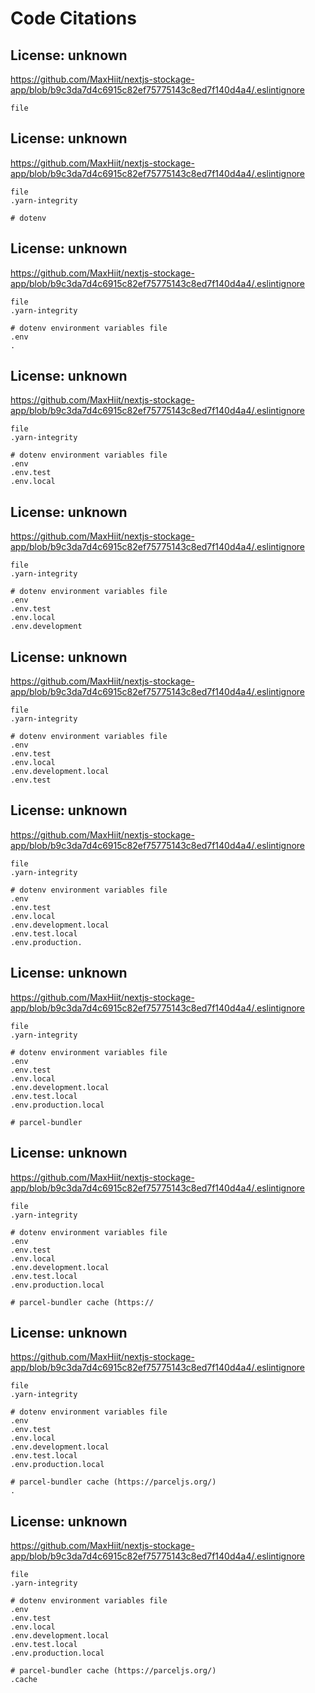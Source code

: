 # Code Citations

## License: unknown

https://github.com/MaxHiit/nextjs-stockage-app/blob/b9c3da7d4c6915c82ef75775143c8ed7f140d4a4/.eslintignore

```
file
```

## License: unknown

https://github.com/MaxHiit/nextjs-stockage-app/blob/b9c3da7d4c6915c82ef75775143c8ed7f140d4a4/.eslintignore

```
file
.yarn-integrity

# dotenv
```

## License: unknown

https://github.com/MaxHiit/nextjs-stockage-app/blob/b9c3da7d4c6915c82ef75775143c8ed7f140d4a4/.eslintignore

```
file
.yarn-integrity

# dotenv environment variables file
.env
.
```

## License: unknown

https://github.com/MaxHiit/nextjs-stockage-app/blob/b9c3da7d4c6915c82ef75775143c8ed7f140d4a4/.eslintignore

```
file
.yarn-integrity

# dotenv environment variables file
.env
.env.test
.env.local
```

## License: unknown

https://github.com/MaxHiit/nextjs-stockage-app/blob/b9c3da7d4c6915c82ef75775143c8ed7f140d4a4/.eslintignore

```
file
.yarn-integrity

# dotenv environment variables file
.env
.env.test
.env.local
.env.development
```

## License: unknown

https://github.com/MaxHiit/nextjs-stockage-app/blob/b9c3da7d4c6915c82ef75775143c8ed7f140d4a4/.eslintignore

```
file
.yarn-integrity

# dotenv environment variables file
.env
.env.test
.env.local
.env.development.local
.env.test
```

## License: unknown

https://github.com/MaxHiit/nextjs-stockage-app/blob/b9c3da7d4c6915c82ef75775143c8ed7f140d4a4/.eslintignore

```
file
.yarn-integrity

# dotenv environment variables file
.env
.env.test
.env.local
.env.development.local
.env.test.local
.env.production.
```

## License: unknown

https://github.com/MaxHiit/nextjs-stockage-app/blob/b9c3da7d4c6915c82ef75775143c8ed7f140d4a4/.eslintignore

```
file
.yarn-integrity

# dotenv environment variables file
.env
.env.test
.env.local
.env.development.local
.env.test.local
.env.production.local

# parcel-bundler
```

## License: unknown

https://github.com/MaxHiit/nextjs-stockage-app/blob/b9c3da7d4c6915c82ef75775143c8ed7f140d4a4/.eslintignore

```
file
.yarn-integrity

# dotenv environment variables file
.env
.env.test
.env.local
.env.development.local
.env.test.local
.env.production.local

# parcel-bundler cache (https://
```

## License: unknown

https://github.com/MaxHiit/nextjs-stockage-app/blob/b9c3da7d4c6915c82ef75775143c8ed7f140d4a4/.eslintignore

```
file
.yarn-integrity

# dotenv environment variables file
.env
.env.test
.env.local
.env.development.local
.env.test.local
.env.production.local

# parcel-bundler cache (https://parceljs.org/)
.
```

## License: unknown

https://github.com/MaxHiit/nextjs-stockage-app/blob/b9c3da7d4c6915c82ef75775143c8ed7f140d4a4/.eslintignore

```
file
.yarn-integrity

# dotenv environment variables file
.env
.env.test
.env.local
.env.development.local
.env.test.local
.env.production.local

# parcel-bundler cache (https://parceljs.org/)
.cache
```
